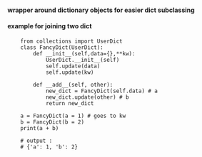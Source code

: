#### wrapper around dictionary objects for easier dict subclassing
#### example for joining two dict

        from collections import UserDict
        class FancyDict(UserDict):
            def __init__(self,data={},**kw):
                UserDict.__init__(self)
                self.update(data)
                self.update(kw)

            def __add__(self, other):
                new_dict = FancyDict(self.data) # a
                new_dict.update(other) # b
                return new_dict

        a = FancyDict(a = 1) # goes to kw
        b = FancyDict(b = 2)
        print(a + b)

        # output : 
        # {'a': 1, 'b': 2}
